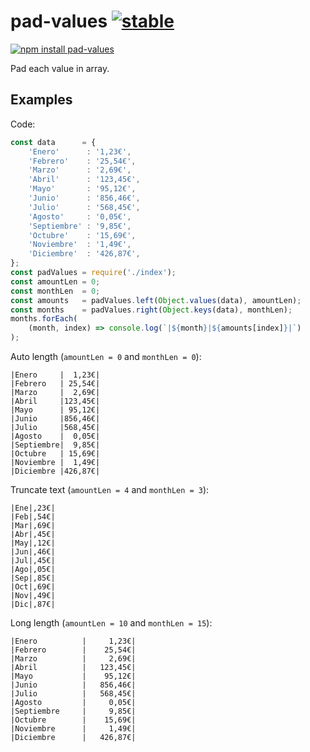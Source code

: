 # pad-values [![stable](http://badges.github.io/stability-badges/dist/stable.svg)](http://github.com/badges/stability-badges)

[![npm install pad-values](https://nodei.co/npm/pad-values.png?compact=true)](https://npmjs.org/package/pad-values/)

Pad each value in array.

## Examples

Code:

```js
const data      = {
    'Enero'      : '1,23€',
    'Febrero'    : '25,54€',
    'Marzo'      : '2,69€',
    'Abril'      : '123,45€',
    'Mayo'       : '95,12€',
    'Junio'      : '856,46€',
    'Julio'      : '568,45€',
    'Agosto'     : '0,05€',
    'Septiembre' : '9,85€',
    'Octubre'    : '15,69€',
    'Noviembre'  : '1,49€',
    'Diciembre'  : '426,87€',
};
const padValues = require('./index');
const amountLen = 0;
const monthLen  = 0;
const amounts   = padValues.left(Object.values(data), amountLen);
const months    = padValues.right(Object.keys(data), monthLen);
months.forEach(
    (month, index) => console.log(`|${month}|${amounts[index]}|`)
);
```

Auto length (`amountLen = 0` and `monthLen = 0`):

```
|Enero     |  1,23€|
|Febrero   | 25,54€|
|Marzo     |  2,69€|
|Abril     |123,45€|
|Mayo      | 95,12€|
|Junio     |856,46€|
|Julio     |568,45€|
|Agosto    |  0,05€|
|Septiembre|  9,85€|
|Octubre   | 15,69€|
|Noviembre |  1,49€|
|Diciembre |426,87€|
```

Truncate text (`amountLen = 4` and `monthLen = 3`):

```
|Ene|,23€|
|Feb|,54€|
|Mar|,69€|
|Abr|,45€|
|May|,12€|
|Jun|,46€|
|Jul|,45€|
|Ago|,05€|
|Sep|,85€|
|Oct|,69€|
|Nov|,49€|
|Dic|,87€|
```

Long length (`amountLen = 10` and `monthLen = 15`):

```
|Enero          |     1,23€|
|Febrero        |    25,54€|
|Marzo          |     2,69€|
|Abril          |   123,45€|
|Mayo           |    95,12€|
|Junio          |   856,46€|
|Julio          |   568,45€|
|Agosto         |     0,05€|
|Septiembre     |     9,85€|
|Octubre        |    15,69€|
|Noviembre      |     1,49€|
|Diciembre      |   426,87€|
```
